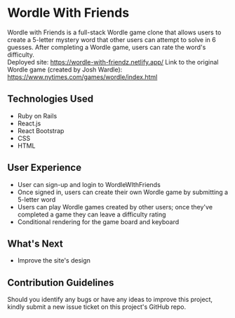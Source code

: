 # Wordle With Friends

Wordle with Friends is a full-stack Wordle game clone that allows users to create a 5-letter mystery word that other users can attempt to solve in 6 guesses. After completing a Wordle game, users can rate the word's difficulty. 
<br>
Deployed site: https://wordle-with-friendz.netlify.app/
Link to the original Wordle game (created by Josh Wardle): https://www.nytimes.com/games/wordle/index.html

## Technologies Used
- Ruby on Rails
- React.js
- React Bootstrap
- CSS
- HTML

## User Experience
- User can sign-up and login to WordleWIthFriends
- Once signed in, users can create their own Wordle game by submitting a 5-letter word
- Users can play Wordle games created by other users; once they've completed a game they can leave a difficulty rating
- Conditional rendering for the game board and keyboard 

## What's Next 
- Improve the site's design

## Contribution Guidelines
Should you identify any bugs or have any ideas to improve this project, kindly submit a new issue ticket on this project's GitHub repo.









